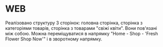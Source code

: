 # WEB
Реалізовано структуру 3 сторінок: головна сторінка, сторінка з категоріями товарів, сторінка з товарами "свіжі квіти". Вони пов'язані між собою. Можна переміщуватися в напрямку "Home - Shop - 'Fresh Flower Shop Now'" і в зворотному напрямку. 
